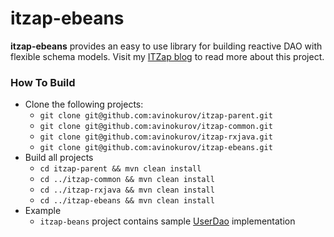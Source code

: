 # itzap-ebeans
**itzap-ebeans** provides an easy to use library for building reactive DAO with flexible schema models.
Visit my [ITZap blog](http://itzap.com/sql-database-with-flexible-schema/) to read more about this project. 
### How To Build
* Clone the following projects: 
	* `git clone git@github.com:avinokurov/itzap-parent.git`
	* `git clone git@github.com:avinokurov/itzap-common.git`
	* `git clone git@github.com:avinokurov/itzap-rxjava.git`
	* `git clone git@github.com:avinokurov/itzap-ebeans.git`
* Build all projects
	* `cd itzap-parent && mvn clean install`
	* `cd ../itzap-common && mvn clean install`
	* `cd ../itzap-rxjava && mvn clean install`
	* `cd ../itzap-ebeans && mvn clean install`
* Example
	* `itzap-beans` project contains sample [UserDao](https://github.com/avinokurov/itzap-ebeans/blob/master/src/test/java/com/itzap/ebeans/test/dao/UserDao.java) implementation
